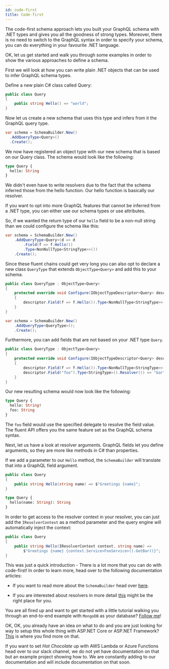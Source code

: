 ```yaml
---
id: code-first
title: Code-first
---
```


The code-first schema approach lets you built your GraphQL schema with .NET types and gives you all the goodness of strong types. Moreover, there is no need to switch to the GraphQL syntax in order to specify your schema, you can do everything in your favourite .NET language.

OK, let us get started and walk you through some examples in order to show the various approaches to define a schema.

First we will look at how you can write plain .NET objects that can be used to infer GraphQL schema types.

Define a new plain C# class called Query:

```csharp
public class Query
{
    public string Hello() => "world";
}
```

Now let us create a new schema that uses this type and infers from it the GraphQL query type.

```csharp
var schema = SchemaBuilder.New()
  .AddQueryType<Query>()
  .Create();
```

We now have registered an object type with our new schema that is based on our Query class. The schema would look like the following:

```graphql
type Query {
  hello: String
}
```

We didn't even have to write resolvers due to the fact that the schema inferred those from the hello function. Our hello function is basically our resolver.

If you want to opt into more GraphQL features that cannot be inferred from a .NET type, you can either use our schema types or use attributes.

So, if we wanted the return type of our `hello` field to be a non-null string than we could configure the schema like this:

```csharp
var schema = SchemaBuilder.New()
    .AddQueryType<Query>(d => d
        .Field(f => f.Hello())
        .Type<NonNullType<StringType>>())
    .Create();
```

Since these fluent chains could get very long you can also opt to declare a new class `QueryType` that extends `ObjectType<Query>` and add this to your schema.

```csharp
public class QueryType : ObjectType<Query>
{
    protected override void Configure(IObjectTypeDescriptor<Query> descriptor)
    {
        descriptor.Field(f => f.Hello()).Type<NonNullType<StringType>>();
    }
}

var schema = SchemaBuilder.New()
    .AddQueryType<QueryType>();
    .Create();
```

Furthermore, you can add fields that are not based on your .NET type `Query`.

```csharp
public class QueryType : ObjectType<Query>
{
    protected override void Configure(IObjectTypeDescriptor<Query> descriptor)
    {
        descriptor.Field(f => f.Hello()).Type<NonNullType<StringType>>();
        descriptor.Field("foo").Type<StringType>().Resolver(() => "bar");
    }
}
```

Our new resulting schema would now look like the following:

```graphql
type Query {
  hello: String!
  foo: String
}
```

The `foo` field would use the specified delegate to resolve the field value. The fluent API offers you the same feature set as the GraphQL schema syntax.

Next, let us have a look at resolver arguments. GraphQL fields let you define arguments, so they are more like methods in C# than properties.

If we add a parameter to our `Hello` method, the `SchemaBuilder` will translate that into a GraphQL field argument.

```csharp
public class Query
{
    public string Hello(string name) => $"Greetings {name}";
}
```

```graphql
type Query {
  hello(name: String): String
}
```

In order to get access to the resolver context in your resolver, you can just add the `IResolverContext` as a method parameter and the query engine will automatically inject the context:

```csharp
public class Query
{
    public string Hello(IResolverContext context, string name) =>
        $"Greetings {name} {context.Service<FooService>().GetBar()}";
}
```

This was just a quick introduction - There is a lot more that you can do with code-first! In order to learn more, head over to the following documentation articles:

- If you want to read more about the `SchemaBuilder` head over [here](schema.md).

- If you are interested about resolvers in more detail [this](resolvers.md) might be the right place for you.

You are all fired up and want to get started with a little tutorial walking you through an end-to-end example with `MongoDB` as your database? [Follow me](tutorial-mongo.md)!

OK, OK, you already have an idea on what to do and you are just looking for way to setup this whole thing with ASP.NET Core or ASP.NET Framework? [This](aspnet.md) is where you find more on that.

If you want to set _Hot Chocolate_ up with AWS Lambda or Azure Functions head over to our slack channel, we do not yet have documentation on that but an example project showing how to. We are constantly adding to our documentation and will include documentation on that soon.

